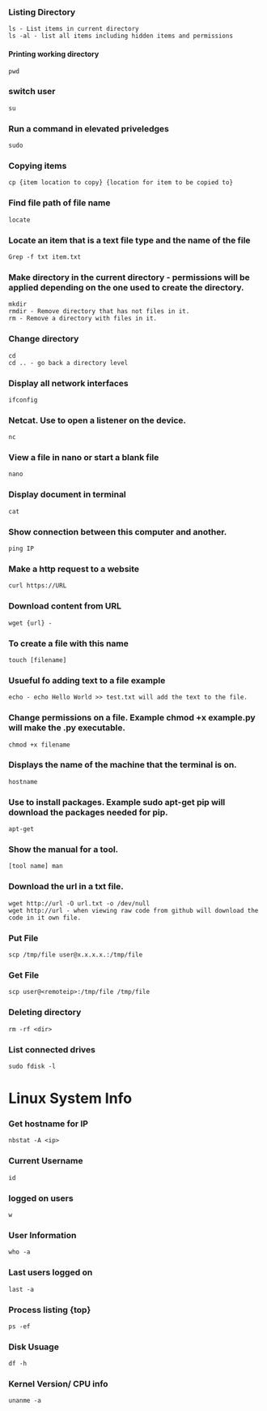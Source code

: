 ### Listing Directory
```
ls - List items in current directory 
ls -al - list all items including hidden items and permissions
```
#### Printing working directory 
```
pwd 
```

### switch user
```
su
```

### Run a command in elevated priveledges
```
sudo
```
### Copying items
```
cp {item location to copy} {location for item to be copied to}
```  
  
### Find file path of file name
```
locate
```

### Locate an item that is a text file type and the name of the file
```
Grep -f txt item.txt 
```

### Make directory in the current directory - permissions will be applied depending on the one used to create the directory.
```
mkdir  
rmdir - Remove directory that has not files in it.  
rm - Remove a directory with files in it.  
```

###  Change directory 
```
cd  
cd .. - go back a directory level
```
### Display all network interfaces
```
ifconfig
```
### Netcat. Use to open a listener on the device. 
```
nc
```
### View a file in nano or start a blank file
```
nano
```
###  Display document in terminal
```
cat
```
### Show connection between this computer and another.
```
ping IP
```
### Make a http request to a website 
```
curl https://URL
```
### Download content from URL
```
wget {url} - 
```

### To create a file with this name
```
touch [filename]
```
### Usueful fo adding text to a file example 
```
echo - echo Hello World >> test.txt will add the text to the file.
```
### Change permissions on a file. Example chmod +x example.py will make the .py executable.
```
chmod +x filename
```
### Displays the name of the machine that the terminal is on.
```
hostname 
```

### Use to install packages. Example sudo apt-get pip will download the packages needed for pip.
```
apt-get 
```
### Show the manual for a tool. 
```
[tool name] man
```

### Download the url in a txt file.
```
wget http://url -O url.txt -o /dev/null
wget http://url - when viewing raw code from github will download the code in it own file.

```

### Put File
```
scp /tmp/file user@x.x.x.x.:/tmp/file
```
### Get File
```
scp user@<remoteip>:/tmp/file /tmp/file
```

### Deleting directory 
```
rm -rf <dir>
```

### List connected drives
```
sudo fdisk -l
```

# Linux System Info

### Get hostname for IP
```
nbstat -A <ip> 
```
### Current Username
```
id
```
### logged on users
```
w
```
### User Information
```
who -a 
```
### Last users logged on
```
last -a 
```
### Process listing {top}
```
ps -ef
```
### Disk Usuage
```
df -h
```
### Kernel Version/ CPU info
```
unanme -a
```


